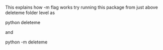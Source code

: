 This explains how -m flag works
try running this package from just above deleteme folder level as

python deleteme

and

python -m deleteme